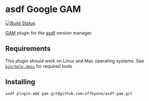 # asdf Google GAM

[![Build Status](https://github.com/offbyone/asdf-gam/workflows/ASDF%20CI/badge.svg)](https://github.com/offbyone/asdf-gam/actions)

[GAM][2] plugin for the [asdf][1] version manager.

## Requirements

This plugin should work on Linux and Mac operating systems.
See [`bin/help.deps`](bin/help.deps) for required tools

## Installing

```
asdf plugin-add gam git@github.com:offbyone/asdf-gam.git
```

[1]: https://asdf-vm.com/
[2]: https://github.com/GAM-team/GAM
